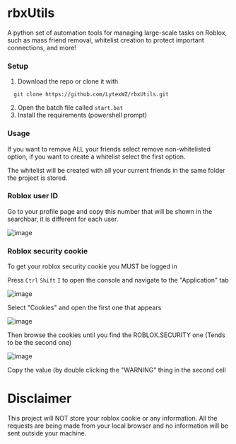 # rbxUtils

A python set of automation tools for managing large-scale tasks on Roblox, such as mass friend removal, whitelist creation to protect important connections, and more!

### Setup

1. Download the repo or clone it with 
```
  git clone https://github.com/LytexWZ/rbxUtils.git
```
2. Open the batch file called `start.bat`
3. Install the requirements (powershell prompt)

### Usage

If you want to remove ALL your friends select remove non-whitelisted option, if you want to create a whitelist select the first option.

The whitelist will be created with all your current friends in the same folder the project is stored.

### Roblox user ID

Go to your profile page and copy this number that will be shown in the searchbar, it is different for each user.

![image](https://github.com/user-attachments/assets/e3e84c2a-fd45-4b23-8d61-8eb634e73988)

### Roblox security cookie

To get your roblox security cookie you MUST be logged in

Press `Ctrl` `Shift` `I` to open the console and navigate to the "Application" tab

![image](https://github.com/user-attachments/assets/1a58015f-216c-46e3-86d5-c6488dd6f443)

Select "Cookies" and open the first one that appears

![image](https://github.com/user-attachments/assets/9f25484b-ca81-40ae-a1da-605b19ece95e)

Then browse the cookies until you find the ROBLOX.SECURITY one (Tends to be the second one)

![image](https://github.com/user-attachments/assets/edaf512c-ffac-4a00-b81f-579435ed9da0)

Copy the value (by double clicking the "WARNING" thing in the second cell

# Disclaimer

This project will NOT store your roblox cookie or any information. All the requests are being made from your local browser and no information will be sent outside your machine.






